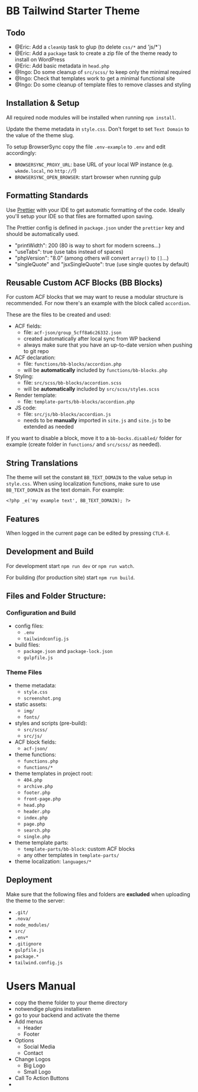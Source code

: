 # BB Tailwind Starter Theme

## Todo

- @Eric: Add a `cleanUp` task to glup (to delete `css/*` and 'js/\*`)
- @Eric: Add a `package` task to create a zip file of the theme ready to install on WordPress
- @Eric: Add basic metadata in `head.php`
- @Ingo: Do some cleanup of `src/scss/` to keep only the minimal required
- @Ingo: Check that templates work to get a minimal functional site
- @Ingo: Do some cleanup of template files to remove classes and styling

## Installation & Setup

All required node modules will be installed when running `npm install`.

Update the theme metadata in `style.css`. Don't forget to set `Text Domain` to the value of the theme slug.

To setup BrowserSync copy the file `.env-example` to `.env` and edit accordingly:

- `BROWSERSYNC_PROXY_URL`: base URL of your local WP instance (e.g. `wkmde.local`, no `http://`!)
- `BROWSERSYNC_OPEN_BROWSER`: start browser when running gulp

## Formatting Standards

Use [Prettier](https://prettier.io) with your IDE to get automatic formatting of the code. Ideally you'll setup your IDE so that files are formatted upon saving.

The Prettier config is defined in `package.json` under the `prettier` key and should be automatically used.

- "printWidth": 200 (80 is way to short for modern screens...)
- "useTabs": true (use tabs instead of spaces)
- "phpVersion": "8.0" (among others will convert `array()` to `[]`...)
- "singleQuote" and "jsxSingleQuote": true (use single quotes by default)

## Reusable Custom ACF Blocks (BB Blocks)

For custom ACF blocks that we may want to reuse a modular structure is recommended. For now there's an example with the block called `accordion`.

These are the files to be created and used:

- ACF fields:
  - file: `acf-json/group_5cff8a6c26332.json`
  - created automatically after local sync from WP backend
  - always make sure that you have an up-to-date version when pushing to git repo
- ACF declaration:
  - file: `functions/bb-blocks/accordion.php`
  - will be **automatically** included by `functions/bb-blocks.php`
- Styling:
  - file: `src/scss/bb-blocks/accordion.scss`
  - will be **automatically** included by `src/scss/styles.scss`
- Render template:
  - file: `template-parts/bb-blocks/accordion.php`
- JS code:
  - file: `src/js/bb-blocks/accordion.js`
  - needs to be **manually** imported in `site.js` and `site.js` to be extended as needed

If you want to disable a block, move it to a `bb-bocks.disabled/` folder for example (create folder in `functions/` and `src/scss/` as needed).

## String Translations

The theme will set the constant `BB_TEXT_DOMAIN` to the value setup in `style.css`. When using localization functions, make sure to use `BB_TEXT_DOMAIN` as the text domain. For example:

`<?php _e('my example text', BB_TEXT_DOMAIN); ?>`

## Features

When logged in the current page can be edited by pressing `CTLR-E`.

## Development and Build

For development start `npm run dev` or `npm run watch`.


For building (for production site) start `npm run build`.

## Files and Folder Structure:

### Configuration and Build

- config files:
  - `.env`
  - `tailwindconfig.js`
- build files:
  - `package.json` and `package-lock.json`
  - `gulpfile.js`

### Theme Files

- theme metadata:
  - `style.css`
  - `screenshot.png`
- static assets:
  - `img/`
  - `fonts/`
- styles and scripts (pre-build):
  - `src/scss/`
  - `src/js/`
- ACF block fields:
  - `acf-json/`
- theme functions:
  - `functions.php`
  - `functions/*`
- theme templates in project root:
  - `404.php`
  - `archive.php`
  - `footer.php`
  - `front-page.php`
  - `head.php`
  - `header.php`
  - `index.php`
  - `page.php`
  - `search.php`
  - `single.php`
- theme template parts:
  - `template-parts/bb-block`: custom ACF blocks
  - any other templates in `template-parts/`
- theme localization: `languages/*`

## Deployment

Make sure that the following files and folders are **excluded** when uploading
the theme to the server:

- `.git/`
- `.nova/`
- `node_modules/`
- `src/`
- `.env*`
- `.gitignore`
- `gulpfile.js`
- `package.*`
- `tailwind.config.js`

# Users Manual
- copy the theme folder to your theme directory
- notwendige plugins installieren
- go to your backend and activate the theme
- Add menus
  - Header
  - Footer
- Options
  - Social Media
  - Contact
- Change Logos
  - Big Logo
  - Small Logo
- Call To Action Buttons
- 
